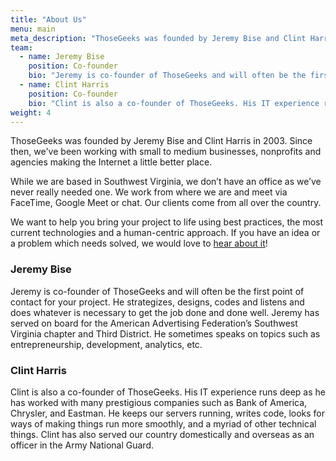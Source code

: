 ```yaml
---
title: "About Us"
menu: main
meta_description: "ThoseGeeks was founded by Jeremy Bise and Clint Harris. We work with small to medium businesses, nonprofits and agencies."
team:
  - name: Jeremy Bise
    position: Co-founder
    bio: "Jeremy is co-founder of ThoseGeeks and will often be the first point of contact for your project. He strategizes, designs, codes and listens and does whatever is necessary to get the job done and done well. Jeremy has served on board for the American Advertising Federation’s Southwest Virginia chapter and Third District. He sometimes speaks on topics such as entrepreneurship, development, analytics, etc."
  - name: Clint Harris
    position: Co-founder
    bio: "Clint is also a co-founder of ThoseGeeks. His IT experience runs deep as he has worked with many prestigious companies such as Bank of America, Chrysler, and Eastman. He keeps our servers running, writes code, looks for ways of making things run more smoothly, and a myriad of other technical things. Clint has also served our country domestically and overseas as an officer in the Army National Guard."
weight: 4
---
```


ThoseGeeks was founded by Jeremy Bise and Clint Harris in 2003. Since then, we've been working with small to medium businesses, nonprofits and agencies making the Internet a little better place.

While we are based in Southwest Virginia, we don’t have an office as we’ve never really needed one. We work from where we are and meet via FaceTime, Google Meet or chat. Our clients come from all over the country.

We want to help you bring your project to life using best practices, the most current technologies and a human-centric approach. If you have an idea or a problem which needs solved, we would love to [hear about it](/listens/)!

### Jeremy Bise

Jeremy is co-founder of ThoseGeeks and will often be the first point of contact for your project. He strategizes, designs, codes and listens and does whatever is necessary to get the job done and done well. Jeremy has served on board for the American Advertising Federation’s Southwest Virginia chapter and Third District. He sometimes speaks on topics such as entrepreneurship, development, analytics, etc.

### Clint Harris

Clint is also a co-founder of ThoseGeeks. His IT experience runs deep as he has worked with many prestigious companies such as Bank of America, Chrysler, and Eastman. He keeps our servers running, writes code, looks for ways of making things run more smoothly, and a myriad of other technical things. Clint has also served our country domestically and overseas as an officer in the Army National Guard.
